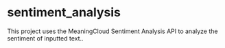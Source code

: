 # sentiment_analysis
This project uses the MeaningCloud Sentiment Analysis API to analyze the sentiment of inputted text..
